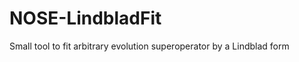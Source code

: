 NOSE-LindbladFit
================

Small tool to fit arbitrary evolution superoperator by a Lindblad form
